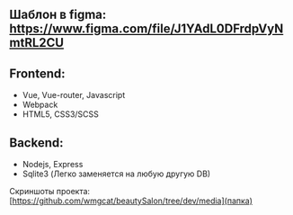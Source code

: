 ## Шаблон в figma: https://www.figma.com/file/J1YAdL0DFrdpVyNmtRL2CU

## Frontend:
* Vue, Vue-router, Javascript
* Webpack
* HTML5, CSS3/SCSS

## Backend:
* Nodejs, Express
* Sqlite3 (Легко заменяется на любую другую DB)


Скриншоты проекта: [https://github.com/wmgcat/beautySalon/tree/dev/media](папка)

